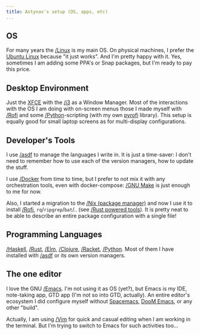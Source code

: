 ```yaml
---
title: Astynax's setup (OS, apps, etc)
...
```


## OS

For many years the [/Linux]() is my main OS. On physical machines, I prefer the [Ubuntu Linux](https://ubuntu.com/) because "it just works". And I'm pretty happy with it. Yes, sometimes I am adding some PPA's or Snap packages, but I'm ready to pay this price.

## Desktop Environment

Just the [XFCE](https://xfce.org/) with the [/i3]() as a Window Manager. Most of the interactions with the OS I am doing with on-screen menus those I made myself with [/Rofi]() and some [/Python]()-scripting (with my own [pyrofi](https://github.com/astynax/pyrofi) library). This setup is equally good for small laptop screens as for multi-display configurations.

## Developer's Tools

I use [/asdf]() to manage the languages I write in. It is just a time-saver: I don't need to remember how to use each of the version managers, how to update the stuff. 

I use [/Docker]() from time to time, but I prefer to not mix it with any orchestration tools, even with docker-compose: [/GNU Make]() is just enough to me for now. 

Also, I started a migration to the [/Nix (package manager)]() and now I use it to install [/Rofi](), `rq`/`ripgrep`/`bat`/.. (see [/Rust powered tools]()). It is pretty neat to be able to describe an entire package configuration with a single file!

## Programming Languages

[/Haskell](), [/Rust](), [/Elm](), [/Clojure](), [/Racket](), [/Python](). Most of them I have installed with [/asdf]() or its own version managers.

## The one editor

I love the GNU [/Emacs](). I'm not using it as OS (yet?), but Emacs is my IDE, note-taking app, GTD app (I'm not so into GTD, actually). An entire editor's ecosystem I did configure myself without [Spacemacs](https://spacemacs.org/), [DooM Emacs](https://github.com/hlissner/doom-emacs), or any other "build".

Actually, I am using [/Vim]() for quick and casual editing when I am working in the terminal. But I'm trying to switch to Emacs for such activities too... 
